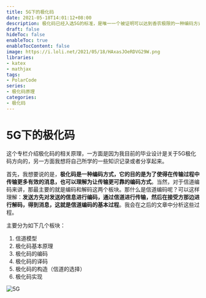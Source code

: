 ```yaml
---
title: 5G下的极化码
date: 2021-05-18T14:01:12+08:00
description: 极化码已经入选5G的标准，是唯一一个被证明可以达到香农极限的一种编码方式。
draft: false
hideToc: false
enableToc: true
enableTocContent: false
image: https://i.loli.net/2021/05/18/HAxasJOeRDVG29W.png
libraries:
- katex
- mathjax
tags:
- PolarCode
series:
- 极化码原理
categories:
- 极化码
---
```




# 5G下的极化码

这个专栏介绍极化码的相关原理，一方面是因为我目前的毕业设计是关于5G极化码方向的，另一方面我想将自己所学的一些知识记录或者分享起来。

首先，我想要说的是，**极化码是一种编码方式，它的目的是为了使得在传输过程中传输更多有效的消息，也可以理解为让传输更可靠的编码方式**。当然，对于信道编码来讲，那最主要的就是编码和解码这两个板块。那什么是信道编码呢？可以这样理解：**发送方先对发送的信息进行编码，通过信道进行传输，然后在接受方那边进行解码，得到消息，这就是信道编码的基本过程**。我会在之后的文章中分析这些过程。


主要分为如下几个板块：

1. 信道模型
2. 极化码基本原理
3. 极化码的编码
4. 极化码的译码
5. 极化码的构造（信道的选择）
6. 极化码实现

![5G](https://i.loli.net/2021/05/18/FgAvW98t6wuNbRP.png)

